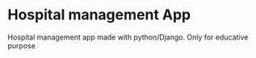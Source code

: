 # Hospital management App
Hospital management app made with python/Django. Only for educative purpose
